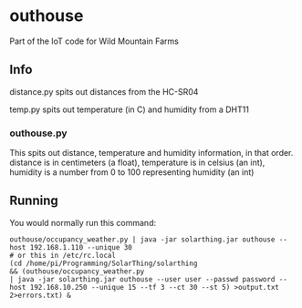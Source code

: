 # outhouse
Part of the IoT code for Wild Mountain Farms

## Info
distance.py spits out distances from the HC-SR04

temp.py spits out temperature (in C) and humidity from a DHT11

### outhouse.py
This spits out distance, temperature and humidity information, in that order. distance is in centimeters (a float),
temperature is in celsius (an int), humidity is a number from 0 to 100 representing humidity (an int)

## Running
You would normally run this command:
```
outhouse/occupancy_weather.py | java -jar solarthing.jar outhouse --host 192.168.1.110 --unique 30
# or this in /etc/rc.local
(cd /home/pi/Programming/SolarThing/solarthing 
&& (outhouse/occupancy_weather.py 
| java -jar solarthing.jar outhouse --user user --passwd password --host 192.168.10.250 --unique 15 --tf 3 --ct 30 --st 5) >output.txt 2>errors.txt) &
```

